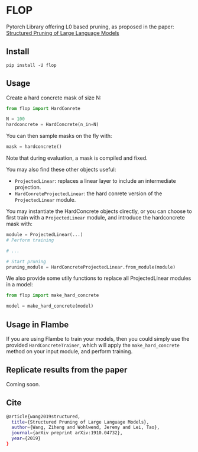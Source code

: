 # FLOP

Pytorch Library offering L0 based pruning, as proposed in the paper:
[Structured Pruning of Large Language Models](https://arxiv.org/abs/1910.04732)

## Install

`pip install -U flop`

## Usage

Create a hard concrete mask of size N:

```python
from flop import HardConrete

N = 100
hardconcrete = HardConcrete(n_in=N)
```

You can then sample masks on the fly with:

```python
mask = hardconcrete()
```

Note that during evaluation, a mask is compiled and fixed.

You may also find these other objects useful:

- ``ProjectedLinear``: replaces a linear layer to include an intermediate projection.
- ``HardConreteProjectedLinear``: the hard conrete version of the ``ProjectedLinear`` module.

You may instantiate the HardConcrete objects directly, or you can choose to first train with
a ``ProjectedLinear`` module, and introduce the hardconcrete mask with:

```python
module = ProjectedLinear(...)
# Perform training

# ...

# Start pruning
pruning_module = HardConcreteProjectedLinear.from_module(module)
```

We also provide some utily functions to replace all ProjectedLinear modules in a model:

```python
from flop import make_hard_concrete

model = make_hard_concrete(model)
```

## Usage in Flambe

If you are using Flambe to train your models, then you could simply use the provided
``HardConcreteTrainer``, which will apply the ``make_hard_concrete`` method on your input
module, and perform training.

## Replicate results from the paper

Coming soon.

## Cite

```sh
@article{wang2019structured,
  title={Structured Pruning of Large Language Models},
  author={Wang, Ziheng and Wohlwend, Jeremy and Lei, Tao},
  journal={arXiv preprint arXiv:1910.04732},
  year={2019}
}
```
